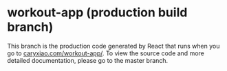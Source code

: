 # workout-app (production build branch)
This branch is the production code generated by React that runs when you go to [caryxiao.com/workout-app/](https://caryxiao.com/workout-app/). To view the source code and more detailed documentation, please go to the master branch.
